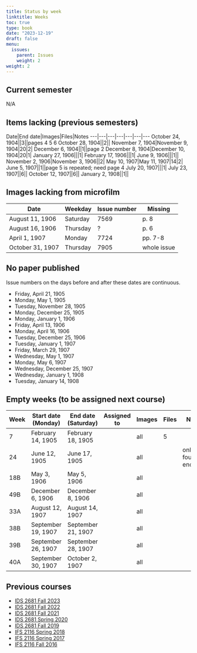 ```yaml
---
title: Status by week
linktitle: Weeks
toc: true
type: book
date: "2023-12-19"
draft: false
menu:
  issues:
    parent: Issues
    weight: 2
weight: 2
---
```


## Current semester

N/A

## Items lacking (previous semesters)

Date|End date|Images|Files|Notes
---|---|---|---|---|---|---
October 24, 1904||3||pages 4 5 6
October 28, 1904||2||
November 7, 1904|November 9, 1904|20|2|
December 6, 1904||1||page 2
December 8, 1904|December 10, 1904|20|1|
January 27, 1906|||1|
February 17, 1906|||1|
June 9, 1906|||1||
November 2, 1906|November 3, 1906||2|
May 10, 1907|May 11, 1907|14|2|
June 5, 1907||1||page 5 is repeated; need page 4
July 20, 1907|||1|
July 23, 1907||6||
October 12, 1907||6||
January 2, 1908||1||

## Images lacking from microfilm

Date|Weekday|Issue number|Missing
---|---|---|---
August 11, 1906|Saturday|7569|p. 8
August 16, 1906|Thursday|?|p. 6
April 1, 1907|Monday|7724|pp. 7-8
October 31, 1907|Thursday|7905|whole issue

## No paper published

Issue numbers on the days before and after these dates are continuous.

- Friday, April 21, 1905
- Monday, May 1, 1905
- Tuesday, November 28, 1905
- Monday, December 25, 1905
- Monday, January 1, 1906
- Friday, April 13, 1906
- Monday, April 16, 1906
- Tuesday, December 25, 1906
- Tuesday, January 1, 1907
- Friday, March 29, 1907
- Wednesday, May 1, 1907
- Monday, May 6, 1907
- Wednesday, December 25, 1907
- Wednesday, January 1, 1908
- Tuesday, January 14, 1908

## Empty weeks (to be assigned next course)

Week|Start date (Monday)|End date (Saturday)|Assigned to|Images|Files|Notes
---|---|---|---|---|---|---
7|February 14, 1905|February 18, 1905||all|5|
24|June 12, 1905|June 17, 1905||all||only four p3s encoded
18B|May 3, 1906|May 5, 1906||all||
49B|December 6, 1906|December 8, 1906||all||
33A|August 12, 1907|August 14, 1907||all||
38B|September 19, 1907|September 21, 1907||all||
39B|September 26, 1907|September 28, 1907||all||
40A|September 30, 1907|October 2, 1907||all||

## Previous courses

- [IDS 2681 Fall 2023](/issues/weeks-fall-2023/)
- [IDS 2681 Fall 2022](/issues/weeks-fall-2022/)
- [IDS 2681 Fall 2021](/issues/weeks-fall-2021/)
- [IDS 2681 Spring 2020](/issues/weeks-spring-2020/)
- [IDS 2681 Fall 2019](/issues/weeks-fall-2019/)
- [IFS 2116 Spring 2018](/issues/weeks-spring-2018/)
- [IFS 2116 Spring 2017](/issues/weeks-spring-2017/)
- [IFS 2116 Fall 2016](/issues/weeks-fall-2016/)
